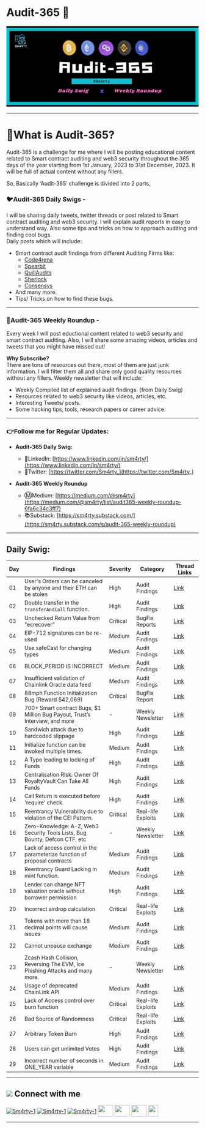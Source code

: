 # Audit-365 🚀
![](assets/Audit-365.png)

---

# 🤔What is Audit-365?
Audit-365 is a challenge for me where I will be posting educational content related to Smart contract auditing and web3 security throughout the 365 days of the year starting from 1st January, 2023 to 31st December, 2023. It will be full of actual content without any fillers.

So, Basically ‘Audit-365’ challenge is divided into 2 parts, 

### 🐦Audit-365 Daily Swigs -  
I will be sharing daily tweets, twitter threads or post related to Smart contract auditing and web3 security. I will explain audit reports in easy to understand way. Also some tips and tricks on how to approach auditing and finding cool bugs.    
Daily posts which will include:
- Smart contract audit findings from different Auditing Firms like:
    - [Code4rena](https://code4rena.com/reports/)
    - [Spearbit](https://github.com/spearbit/portfolio/tree/master/pdfs)
    - [QuillAudits](https://github.com/Quillhash/QuillAudit_Reports)
    - [Sherlock](https://github.com/sherlock-audit)
    - [Consensys](https://consensys.net/diligence/audits/)
- And many more.
- Tips/ Tricks on how to find these bugs.

---

### 💫Audit-365 Weekly Roundup - 
Every week I will post eductional content related to web3 security and smart contract auditing. Also, I will share some amazing videos, articles and tweets             that you might have missed out! 

**Why Subscribe?**   
There are tons of resources out there, most of them are just junk information. I will filter them all and share only good quality resources without any fillers.   Weekly newsletter that will include:
- Weekly Compiled list of explained audit findings. (from Daily Swig)
- Resources related to web3 security like videos, articles, etc.
- Interesting Tweets/ posts.
- Some hacking tips, tools, research papers or career advice. 

---

### 👉Follow me for Regular Updates:

- **Audit-365 Daily Swig:**
    - 🔗LinkedIn: [https://www.linkedin.com/in/sm4rty/](https://www.linkedin.com/in/sm4rty/)
    - 🐤Twitter: [https://twitter.com/Sm4rty_](https://twitter.com/Sm4rty_)
    
- **Audit-365 Weekly Roundup**
    - Ⓜ️Medium: [https://medium.com/@sm4rty](https://medium.com/@sm4rty/list/audit365-weekly-roundup-6fa6c34c3ff7)
    - 📚Substack: [https://sm4rty.substack.com/](https://sm4rty.substack.com/s/audit-365-weekly-roundup)

---
## Daily Swig:

| Day | Findings | Severity | Category | Thread Links |
|---|---|---|---| --- |
| 01 | User's Orders can be  canceled  by anyone and their ETH can be stolen  | High | Audit Findings | [Link](https://twitter.com/Sm4rty_/status/1609504867386531840)
| 02 | Double transfer in the `transferAndCall` function. | High | Audit Findings | [Link](https://twitter.com/Sm4rty_/status/1609867108820582400)
| 03 | Unchecked Return Value from "ecrecover" | Critical | BugFix Reports | [Link](https://twitter.com/Sm4rty_/status/1610229488557637634)
| 04 | EIP-712 signatures can be re-used | Medium | Audit Findings | [Link](https://twitter.com/Sm4rty_/status/1610591966244339714)
| 05 | Use safeCast for changing types | Medium | Audit Findings | [Link](https://twitter.com/Sm4rty_/status/1610954325886484480)
| 06 | BLOCK_PERIOD IS INCORRECT | Medium | Audit Findings | [Link](https://twitter.com/Sm4rty_/status/1611316651093377025)
| 07 | Insufficient validation of Chainlink Oracle data feed | Medium | Audit Findings | [Link](https://twitter.com/Sm4rty_/status/1611679147784388608)
| 08 | 88mph Function Initialization Bug (Reward $42,069) | Critical | BugFix Report | [Link](https://twitter.com/Sm4rty_/status/1612041517559955457)
| 09 | 700+ Smart contract Bugs, $1 Million Bug Payout, Trust’s Interview, and more | - | Weekly Newsletter | [Link](https://twitter.com/Sm4rty_/status/1612403897313755138)
| 10 | Sandwich attack due to hardcoded slippage | High | Audit Findings | [Link](https://twitter.com/Sm4rty_/status/1612766281668739075)
| 11 | Initialize function can be invoked multiple times. | Medium | Audit Findings | [Link](https://twitter.com/Sm4rty_/status/1613128590693998593)
| 12 | A Typo leading to locking of Funds | High | Audit Findings | [Link](https://twitter.com/Sm4rty_/status/1613491092086788096)
| 13 | Centralisation RIsk: Owner Of RoyaltyVault Can Take All Funds | High | Audit Findings | [Link](https://twitter.com/Sm4rty_/status/1613853466929106944)
| 14 | Call Return is executed before 'require' check. | High | Audit Findings | [Link](https://twitter.com/Sm4rty_/status/1614215770430373888)
| 15 | Reentrancy Vulnerability due to violation of the CEI Pattern. | Critical | Real-life Exploits  | [Link](https://twitter.com/Sm4rty_/status/1614578142160584704)
| 16 | Zero-Knowledge: A-Z, Web3 Security Tools Lists, Bug Bounty, Defcon CTF, etc | - | Weekly Newsletter  | [Link](https://twitter.com/Sm4rty_/status/1614940526871994368)
| 17 | Lack of access control in the parameterize function of proposal contracts | Medium | Audit Findings | [Link](https://twitter.com/Sm4rty_/status/1615302917229084673)
| 18 | Reentrancy Guard Lacking in mint function. | Medium | Audit Findings | [Link](https://twitter.com/Sm4rty_/status/1615665389635002372)
| 19 | Lender can change NFT valuation oracle without borrower permission | High | Audit Findings | [Link](https://twitter.com/Sm4rty_/status/1616027831414280196)
| 20 | Incorrect airdrop calculation | Critical | Real-life Exploits | [Link](https://twitter.com/Sm4rty_/status/1616390863671922688)
| 21 | Tokens with more than 18 decimal points will cause issues | Medium | Audit Findings | [Link](https://twitter.com/Sm4rty_/status/1616752469907750914)
| 22 | Cannot unpause exchange | Medium | Audit Findings | [Link](https://twitter.com/Sm4rty_/status/1617114959405531136)
| 23 | Zcash Hash Collision, Reversing The EVM, Ice Phishing Attacks and many more. | - | Weekly Newsletter | [Link](https://sm4rty.substack.com/p/audit-365-weekly-roundup-03)
| 24 | Usage of deprecated ChainLink API | Medium | Audit Findings | [Link](https://twitter.com/Sm4rty_/status/1617839808851722243)
| 25 |  Lack of Access control over burn function  | Critical | Real-life Exploits | [Link](https://twitter.com/Sm4rty_/status/1618202020783034369)
| 26 | Bad Source of Randomness | Critical | Real-life Exploits | [Link](https://twitter.com/Sm4rty_/status/1618564523891335168)
| 27 | Arbitrary Token Burn | High | Audit Findings | [Link](https://twitter.com/Sm4rty_/status/1618926912465772544)
| 28 | Users can get unlimited Votes | High | Audit Findings | [Link](https://twitter.com/Sm4rty_/status/1619289203833012225)
| 29 | Incorrect number of seconds in ONE_YEAR variable | Medium | Audit Findings | [Link](https://twitter.com/Sm4rty_/status/1619651635759747073)



----

## <img src="https://github.com/Sm4rty-1/Sm4rty-1/blob/main/assets/connect.png" height=20/> Connect with me
<p align="left">
<a href="https://twitter.com/Sm4rty_" target="blank"><img align="center" src="https://raw.githubusercontent.com/rahuldkjain/github-profile-readme-generator/master/src/images/icons/Social/twitter.svg" alt="Sm4rty-1" height="30" width="40" /></a>
<a href="https://linkedin.com/in/Sm4rty" target="blank"><img align="center" src="https://raw.githubusercontent.com/rahuldkjain/github-profile-readme-generator/master/src/images/icons/Social/linked-in-alt.svg" alt="Sm4rty-1" height="30" width="40" /></a>
<a href="https://instagram.com/Sm4rty" target="blank"><img align="center" src="https://raw.githubusercontent.com/rahuldkjain/github-profile-readme-generator/master/src/images/icons/Social/instagram.svg" alt="Sm4rty-1" height="30" width="40" /></a>
<a href="https://Sm4rty.medium.com" target="blank"><img align="center" src="https://raw.githubusercontent.com/rahuldkjain/github-profile-readme-generator/master/src/images/icons/Social/medium.svg" height="30" width="40" /></a>
<a href="https://discord.com/users/932482961457152050" target="blank"><img align="center" src="https://www.svgrepo.com/show/353655/discord-icon.svg" height="30" width="40" /></a>
<a href="https://t.me/Samrat_QuillAudits" target="blank"><img align="center" src="https://upload.wikimedia.org/wikipedia/commons/8/82/Telegram_logo.svg" height="30" width="40" /></a>
<a href="https://linktr.ee/samrat_quillaudits" target="blank"><img align="center" src="https://seeklogo.com/images/L/linktree-logo-6FC3ADB679-seeklogo.com.png" height="30" width="26" /></a>

---
